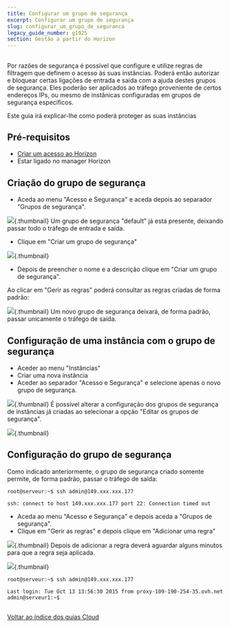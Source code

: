 ```yaml
---
title: Configurar um grupo de segurança
excerpt: Configurar um grupo de segurança
slug: configurar_um_grupo_de_seguranca
legacy_guide_number: g1925
section: Gestão a partir do Horizon
---
```



## 
Por razões de segurança é possível que configure e utilize regras de filtragem que definem o acesso às suas instâncias.
Poderá então autorizar e bloquear certas ligações de entrada e saída com a ajuda destes grupos de segurança.
Eles poderão ser aplicados ao tráfego proveniente de certos endereços IPs, ou mesmo de instânicas configuradas em grupos de segurança específicos.

Este guia irá explicar-lhe como poderá proteger as suas instâncias


## Pré-requisitos

- [Criar um acesso ao Horizon]({legacy}1773)
- Estar ligado no manager Horizon




## Criação do grupo de segurança

- Aceda ao menu "Acesso e Segurança" e aceda depois ao separador "Grupos de segurança".



![](images/img_2959.jpg){.thumbnail}
Um grupo de segurança "default" já está presente, deixando passar todo o tráfego de entrada e saída.

- Clique em "Criar um grupo de segurança"



![](images/img_2960.jpg){.thumbnail}

- Depois de preencher o nome e a descrição clique em "Criar um grupo de segurança".


Ao clicar em "Gerir as regras" poderá consultar as regras criadas de forma padrão:

![](images/img_2961.jpg){.thumbnail}
Um novo grupo de segurança deixará, de forma padrão, passar unicamente o tráfego de saída.


## Configuração de uma instância com o grupo de segurança

- Aceder ao menu "Instâncias"
- Criar uma nova instância
- Aceder ao separador "Acesso e Segurança" e selecione apenas o novo grupo de segurança.



![](images/img_2962.jpg){.thumbnail}
É possível alterar a configuração dos grupos de segurança de instâncias já criadas ao selecionar a opção "Editar os grupos de segurança".

![](images/img_2964.jpg){.thumbnail}


## Configuração do grupo de segurança
Como indicado anteriormente, o grupo de segurança criado somente permite, de forma padrão, passar o tráfego de saída:


```
root@serveur:~$ ssh admin@149.xxx.xxx.177

ssh: connect to host 149.xxx.xxx.177 port 22: Connection timed out
```



- Aceda ao menu "Acesso e Segurança" e depois aceda a "Grupos de segurança".
- Clique em "Gerir as regras" e depois clique em "Adicionar uma regra"



![](images/img_2963.jpg){.thumbnail}
Depois de adicionar a regra deverá aguardar alguns minutos para que a regra seja aplicada.

![](images/img_2965.jpg){.thumbnail}

```
root@serveur:~$ ssh admin@149.xxx.xxx.177

Last login: Tue Oct 13 13:56:30 2015 from proxy-109-190-254-35.ovh.net
admin@serveur1:~$
```




## 
[Voltar ao índice dos guias Cloud]({legacy}1785)

